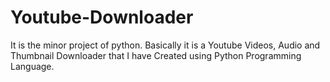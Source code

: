 # Youtube-Downloader
It is the minor project of python. Basically it is a Youtube Videos, Audio and Thumbnail Downloader that I have Created using Python Programming Language. 
